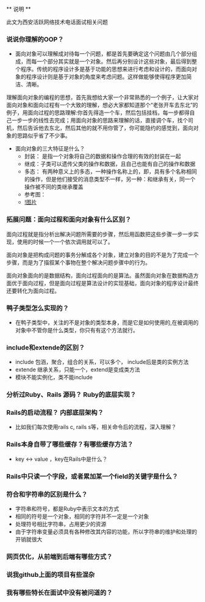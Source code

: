 ** 说明 **

此文为西安活跃网络技术电话面试相关问题

### 说说你理解的OOP？
* 面向对象可以理解成对待每一个问题，都是首先要确定这个问题由几个部分组成，而每一个部分其实就是一个对象。然后再分别设计这些对象，最后得到整个程序。传统的程序设计多是基于功能的思想来进行考虑和设计的，而面向对象的程序设计则是基于对象的角度来考虑问题。这样做能够使得程序更加简洁、清晰。

理解面向对象的编程的思想，首先我想给大家一个非常熟悉的一个例子，让大家对面向对象和面向过程有一个大致的理解，想必大家都知道那个“老张开车去东北”的例子，用面向过程的思路理解:你首先得造一个车，然后包括挂档，每一步都得自己一步一步的线性去完成；用面向对象的思路来理解的话，直接调个车，找个司机，然后告诉他去东北，然后其他的就不用你管了，你可能隐约的感觉到，面向对象的思路似乎省了不少事。  

* 面向对象的三大特征是什么？
  * 封装： 是指一个对象将自己的数据和操作合理的有效的封装在一起
  * 继成：子类可以遗传父类的操作和数据，且自己也能有自己的操作和数据
  * 多态： 有两种意义上的多态，一种操作名称上的，即，具有多个名称相同的操作，但是他们接受的消息类型不一样，另一种：和继承有关，同一个操作被不同的类继承覆盖
  * 参考图：
  * [!图片](http://images.51cto.com/files/uploadimg/20100331/114910755.jpg)
 
### 拓展问题：面向过程和面向对象有什么区别？

面向过程就是指分析出解决问题所需要的步骤，然后用函数把这些步骤一步一步实现，使用的时候一个一个依次调用就可以了。

面向对象是把构成问题的事务分解成各个对象，建立对象的目的不是为了完成一个步骤，而是为了描叙某个事物在整个解决问题步骤中的行为。

面向对象面向的是数据结构，面向过程面向的是算法。虽然面向对象在数据构造方面优于面向过程，但是面向过程是算法设计的实现基础，面向对象的程序设计最终还要转化为面向过程。
  
### 鸭子类型怎么实现的？
* 在鸭子类型中，关注的不是对象的类型本身，而是它是如何使用的,在被调用的对象中不管你是什么类型，你只有有这个方法就行。


### include和extende的区别？
 * include 包涵，聚合，组合的关系，可以多个， include后是类的实例方法
 * extende 继承关系，只能一个，extend是变成类方法
 * 模块不能实例化，类不能include

### 分析过Ruby、Rails 源码？ Ruby的底层实现？


### Rails的启动流程？ 内部底层架构？
 * 比如我们每次使用rails c, rails s等，相关命令后的流程，深入理解？
 
### Rails本身自带了哪些缓存？有哪些缓存方法？
 * key <-> value ，key在Rails中是什么？
 
### Rails中只读一个字段，或者累加某一个field的关键字是什么？

### 符合和字符串的区别是什么？
* 字符串和符号，都是Ruby中表示文本的方式
* 相同的符号是一个对象，相同的字符并不一定是一个对象
* 处理符号相比字符串，占用更少的资源
* 由于字符串变量必须具有各种修改其内容的功能，所以字符串的维护和处理的开销就很大

### 网页优化，从前端到后端有哪些方式？

### 说我github上面的项目有些混杂

### 我有哪些特长在面试中没有被问道的？
